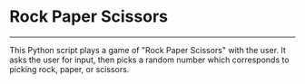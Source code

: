 # Rock Paper Scissors

___
This Python script plays a game of "Rock Paper Scissors" with the user.
It asks the user for input, then picks a random number which corresponds to picking
rock, paper, or scissors.